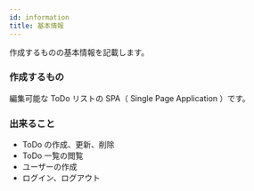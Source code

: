 ```yaml
---
id: information
title: 基本情報
---
```


作成するものの基本情報を記載します。

### 作成するもの

編集可能な ToDo リストの SPA（ Single Page Application ）です。

### 出来ること

- ToDo の作成、更新、削除
- ToDo 一覧の閲覧
- ユーザーの作成
- ログイン、ログアウト
